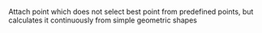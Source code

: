 Attach point which does not select best point from predefined points, but calculates it continuously from simple geometric shapes